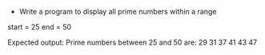 * Write a program to display all prime numbers within a range

start = 25
end = 50

Expected output:
Prime numbers between 25 and 50 are:
29
31
37
41
43
47